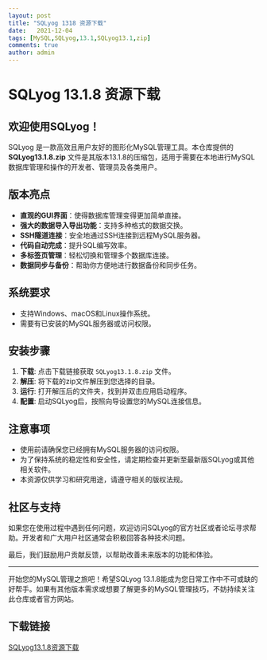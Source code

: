 ```yaml
---
layout: post
title: "SQLyog 1318 资源下载"
date:   2021-12-04
tags: [MySQL,SQLyog,13.1,SQLyog13.1,zip]
comments: true
author: admin
---
```

# SQLyog 13.1.8 资源下载

## 欢迎使用SQLyog！

SQLyog 是一款高效且用户友好的图形化MySQL管理工具。本仓库提供的 **SQLyog13.1.8.zip** 文件是其版本13.1.8的压缩包，适用于需要在本地进行MySQL数据库管理和操作的开发者、管理员及各类用户。

## 版本亮点

- **直观的GUI界面**：使得数据库管理变得更加简单直接。
- **强大的数据导入导出功能**：支持多种格式的数据交换。
- **SSH隧道连接**：安全地通过SSH连接到远程MySQL服务器。
- **代码自动完成**：提升SQL编写效率。
- **多标签页管理**：轻松切换和管理多个数据库连接。
- **数据同步与备份**：帮助你方便地进行数据备份和同步任务。

## 系统要求

- 支持Windows、macOS和Linux操作系统。
- 需要有已安装的MySQL服务器或访问权限。

## 安装步骤

1. **下载**: 点击下载链接获取 `SQLyog13.1.8.zip` 文件。
2. **解压**: 将下载的zip文件解压到您选择的目录。
3. **运行**: 打开解压后的文件夹，找到并双击应用启动程序。
4. **配置**: 启动SQLyog后，按照向导设置您的MySQL连接信息。

## 注意事项

- 使用前请确保您已经拥有MySQL服务器的访问权限。
- 为了保持系统的稳定性和安全性，请定期检查并更新至最新版SQLyog或其他相关软件。
- 本资源仅供学习和研究用途，请遵守相关的版权法规。

## 社区与支持

如果您在使用过程中遇到任何问题，欢迎访问SQLyog的官方社区或者论坛寻求帮助。开发者和广大用户社区通常会积极回答各种技术问题。

最后，我们鼓励用户贡献反馈，以帮助改善未来版本的功能和体验。

---

开始您的MySQL管理之旅吧！希望SQLyog 13.1.8能成为您日常工作中不可或缺的好帮手。如果有其他版本需求或想要了解更多的MySQL管理技巧，不妨持续关注此仓库或者官方网站。

## 下载链接

[SQLyog13.1.8资源下载](https://pan.quark.cn/s/b78008b71333)